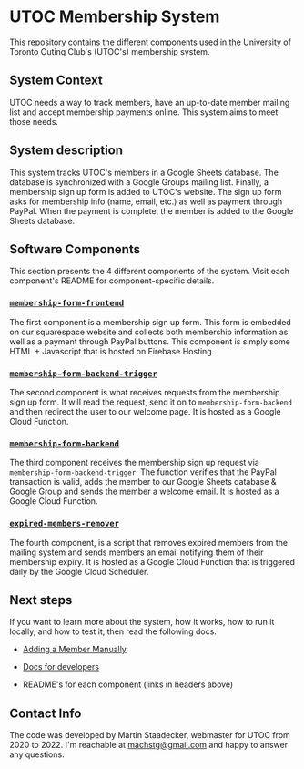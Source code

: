 # UTOC Membership System

This repository contains the different components used in the University of Toronto Outing Club's (UTOC's) membership system.

## System Context

UTOC needs a way to track members, have an up-to-date member mailing list and accept membership payments online.
This system aims to meet those needs.

## System description

This system tracks UTOC's members in a Google Sheets database.
The database is synchronized with a Google Groups mailing list.
Finally, a membership sign up form is added to UTOC's website.
The sign up form asks for membership info (name, email, etc.) as well as payment through PayPal.
When the payment is complete, the member is added to the Google Sheets database.

## Software Components

This section presents the 4 different components of the system. Visit each component's README for component-specific details.

### [`membership-form-frontend`](./components/membership-form-frontend)

The first component is a membership sign up form.
This form is embedded on our squarespace website and collects both membership information as well as a payment through PayPal buttons.
This component is simply some HTML + Javascript that is hosted on Firebase Hosting.

### [`membership-form-backend-trigger`](./components/membership-form-backend-trigger)

The second component is what receives requests from the membership sign up form.
It will read the request, send it on to `membership-form-backend` and then redirect the user to our welcome page.
It is hosted as a Google Cloud Function.

### [`membership-form-backend`](./components/membership-form-backend)

The third component receives the membership sign up request via `membership-form-backend-trigger`.
The function verifies that the PayPal transaction is valid, adds the member to our Google Sheets database & Google Group and sends the member a welcome email.
It is hosted as a Google Cloud Function.

### [`expired-members-remover`](./components/expired-members-remover)

The fourth component, is a script that removes expired members from the mailing system
and sends members an email notifying them of their membership expiry. 
It is hosted as a Google Cloud Function that is triggered daily by the Google Cloud Scheduler.

## Next steps

If you want to learn more about the system, how it works, how to run it locally, and how to test it, then read the following docs.

- [Adding a Member Manually](./docs/Adding%20a%20Member%20Manually.md)

- [Docs for developers](./docs/For%20Developers.md)

- README's for each component (links in headers above)

## Contact Info

The code was developed by Martin Staadecker, webmaster for UTOC from 2020 to 2022.
I'm reachable at [machstg@gmail.com](mailto:machstg@gmail.com) and happy to answer any questions.
